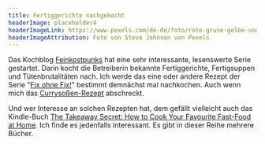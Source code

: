 ```yaml
---
title: Fertiggerichte nachgekocht
headerImage: placeholder4
headerImageLink: https://www.pexels.com/de-de/foto/rote-grune-gelbe-und-blaue-abstrakte-malerei-1283208/
headerImageAttribution: Foto von Steve Johnson von Pexels
---
```

Das Kochblog <a href="http://feinkostpunks.de/">Feinkostpunks</a> hat eine sehr interessante, lesenswerte Serie gestartet. Darin kocht die Betreiberin bekannte Fertiggerichte, Fertigsuppen und Tütenbrutalitäten nach. Ich werde das eine oder andere Rezept der Serie "<a href="http://feinkostpunks.de/fix-ohne-fix/">Fix ohne Fix!</a>" bestimmt demnächst mal nachkochen. Auch wenn mich das <a href="http://feinkostpunks.de/fix-ohne-fix-currysosse-fur-currywurst/">Currysoßen-Rezept</a> abschreckt.

Und wer Interesse an solchen Rezepten hat, dem gefällt vielleicht auch das Kindle-Buch <a href="https://amzn.to/3RSSJ3R">The Takeaway Secret: How to Cook Your Favourite Fast-Food at Home</a>. Ich finde es jedenfalls interessant. Es gibt in dieser Reihe mehrere Bücher.

